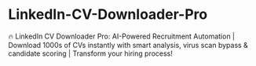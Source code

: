 # LinkedIn-CV-Downloader-Pro
🔥 LinkedIn CV Downloader Pro: AI-Powered Recruitment Automation | Download 1000s of CVs instantly with smart analysis, virus scan bypass &amp; candidate scoring | Transform your hiring process!
